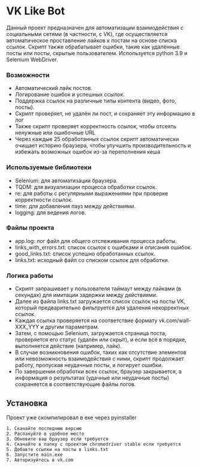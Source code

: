 # VK Like Bot

  Данный проект предназначен для автоматизации взаимодействия с социальными сетями (в частности, с VK), где осуществляется автоматическое проставление лайков к постам на основе списка ссылок. 
  Скрипт также обрабатывает ошибки, такие как удалённые посты или посты, скрытые пользователем.
  Используется python 3.9 и Selenium WebDriver.

### Возможности

  - Автоматический лайк постов.
  - Логирование ошибок и успешных ссылок.
  - Поддержка ссылок на различные типы контента (видео, фото, посты).
  - Скрипт проверяет, не удалён ли пост, и сохраняет эту информацию в лог
  - Также скрипт проверяет корректность ссылок, чтобы отсеять ненужные или ошибочные URL
  - Через каждые 25 обработанных ссылок скрипт автоматически очищает историю браузера, чтобы улучшить производительность и избежать возможных ошибок из-за переполнения кеша

### Используемые библиотеки

  - Selenium: для автоматизации браузера.
  - TQDM: для визуализации процесса обработки ссылок.
  - re: для работы с регулярными выражениями при проверке корректности ссылок.
  - time: для добавления пауз между действиями.
  - logging: для ведения логов.

### Файлы проекта

  - app.log: лог файл для общего отслеживания процесса работы.
  - links_with_errors.txt: список ссылок с ошибками и описания ошибок.
  - good_links.txt: список успешно обработанных ссылок.
  - links.txt: исходный файл со списком ссылок для обработки.
  
### Логика работы

- Скрипт запрашивает у пользователя таймаут между лайками (в секундах) для имитации задержки между действиями.
- Далее из файла links.txt загружается список ссылок на посты VK, который предварительно фильтруется для удаления некорректных ссылок.
- Каждая ссылка проверяется на соответствие формату vk.com/wall-XXX_YYY и другим параметрам.
- Затем, с помощью Selenium, загружается страница поста, проверяется его статус (удалён или скрыт), и если всё в порядке, выполняется действие (например, лайк).
- В случае возникновения ошибок, таких как отсутствие элементов или невозможность взаимодействия с ними, скрипт продолжает работу, пропуская неудачные посты, и логирует ошибки.
- По завершении обработки всех ссылок, браузер закрывается, а информация о результатах (удачные или неудачные посты) сохраняется в соответствующие файлы логов.

## Установка

  Проект уже скомпилировал в exe через pyinstaller
  
    1. Скачайте последнюю версию
    2. Распакуйте в удобное место
    3. Обновите ваш браузер если требуется
    4. Скачайте в папку с проектом chromedriver stable если требуется
    5. Добавте ссылки на посты в links.txt
    6. Запустите main.exe
    7. Авторизуйтесь в vk.com

